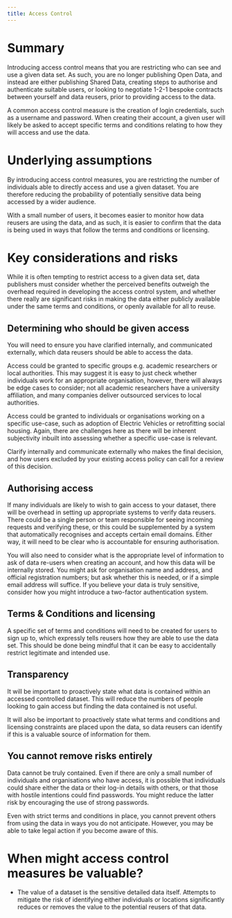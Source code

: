 ```yaml
---
title: Access Control
---
```


# Summary

Introducing access control means that you are restricting who can see and use a given data set. As such, you are no longer publishing Open Data, and instead are either publishing Shared Data, creating steps to authorise and authenticate suitable users, or looking to negotiate 1-2-1 bespoke contracts between yourself and data reusers, prior to providing access to the data. 

A common access control measure is the creation of login credentials, such as a username and password. When creating their account, a given user will likely be asked to accept specific terms and conditions relating to how they will access and use the data. 

# Underlying assumptions 

By introducing access control measures, you are restricting the number of individuals able to directly access and use a given dataset. You are therefore reducing the probability of potentially sensitive data being accessed by a wider audience.  

With a small number of users, it becomes easier to monitor how data reusers are using the data, and as such, it is easier to confirm that the data is being used in ways that follow the terms and conditions or licensing. 


# Key considerations and risks 

While it is often tempting to restrict access to a given data set, data publishers must consider whether the perceived benefits outweigh the overhead required in developing the access control system, and whether there really are significant risks in making the data either publicly available under the same terms and conditions, or openly available for all to reuse. 

## Determining who should be given access 

You will need to ensure you have clarified internally, and communicated externally, which data reusers should be able to access the data.  

Access could be granted to specific groups e.g. academic researchers or local authorities. This may suggest it is easy to just check whether individuals work for an appropriate organisation, however, there will always be edge cases to consider; not all academic researchers have a university affiliation, and many companies deliver outsourced services to local authorities.  

Access could be granted to individuals or organisations working on a specific use-case, such as adoption of Electric Vehicles or retrofitting social housing. Again, there are challenges here as there will be inherent subjectivity inbuilt into assessing whether a specific use-case is relevant. 

Clarify internally and communicate externally who makes the final decision, and how users excluded by your existing access policy can call for a review of this decision. 

## Authorising access 

If many individuals are likely to wish to gain access to your dataset, there will be overhead in setting up appropriate systems to verify data reusers. There could be a single person or team responsible for seeing incoming requests and verifying these, or this could be supplemented by a system that automatically recognises and accepts certain email domains. Either way, it will need to be clear who is accountable for ensuring authorisation. 

You will also need to consider what is the appropriate level of information to ask of data re-users when creating an account, and how this data will be internally stored. You might ask for organisation name and address, and official registration numbers; but ask whether this is needed, or if a simple email address will suffice. If you believe your data is truly sensitive, consider how you might introduce a two-factor authentication system.   

## Terms & Conditions and licensing 

A specific set of terms and conditions will need to be created for users to sign up to, which expressly tells reusers how they are able to use the data set. This should be done being mindful that it can be easy to accidentally restrict legitimate and intended use. 

## Transparency 

It will be important to proactively state what data is contained within an accessed controlled dataset. This will reduce the numbers of people looking to gain access but finding the data contained is not useful. 

It will also be important to proactively state what terms and conditions and licensing constraints are placed upon the data, so data reusers can identify if this is a valuable source of information for them.  

## You cannot remove risks entirely 

Data cannot be truly contained. Even if there are only a small number of individuals and organisations who have access, it is possible that individuals could share either the data or their log-in details with others, or that those with hostile intentions could find passwords. You might reduce the latter risk by encouraging the use of strong passwords.  

Even with strict terms and conditions in place, you cannot prevent others from using the data in ways you do not anticipate. However, you may be able to take legal action if you become aware of this.  

# When might access control measures be valuable? 

* The value of a dataset is the sensitive detailed data itself. Attempts to mitigate the risk of identifying either individuals or locations significantly reduces or removes the value to the potential reusers of that data.
